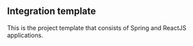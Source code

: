 ## Integration template
This is the project template that consists of Spring and ReactJS applications.
